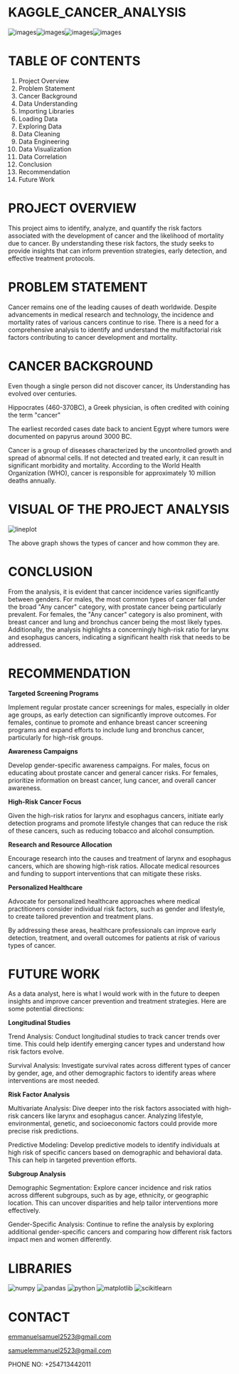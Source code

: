 # KAGGLE_CANCER_ANALYSIS

![images](https://github.com/user-attachments/assets/17753e59-fdd3-49c7-b216-a52ac3e94404)![images](https://github.com/user-attachments/assets/17753e59-fdd3-49c7-b216-a52ac3e94404)![images](https://github.com/user-attachments/assets/17753e59-fdd3-49c7-b216-a52ac3e94404)![images](https://github.com/user-attachments/assets/17753e59-fdd3-49c7-b216-a52ac3e94404)




# TABLE OF CONTENTS

1. Project Overview
2. Problem Statement
3. Cancer Background
4. Data Understanding
5. Importing Libraries
6. Loading Data
7. Exploring Data
8. Data Cleaning
9. Data Engineering
10. Data Visualization
11. Data Correlation
12. Conclusion
13. Recommendation
14. Future Work

    
# PROJECT OVERVIEW

This project aims to identify, analyze, and quantify the risk factors associated with the development of cancer and the likelihood of mortality due to cancer. By understanding these risk factors, the study seeks to provide insights that can inform prevention strategies, early detection, and effective treatment protocols.

# PROBLEM STATEMENT

Cancer remains one of the leading causes of death worldwide. Despite advancements in medical research and technology, the incidence and mortality rates of various cancers continue to rise. There is a need for a comprehensive analysis to identify and understand the multifactorial risk factors contributing to cancer development and mortality.

# CANCER BACKGROUND

Even though a single person did not discover cancer, its Understanding has evolved over centuries.

Hippocrates (460-370BC), a Greek physician, is often credited with coining the term "cancer"

The earliest recorded cases date back to ancient Egypt where tumors were documented on papyrus around 3000 BC.

Cancer is a group of diseases characterized by the uncontrolled growth and spread of abnormal cells. If not detected and treated early, it can result in significant morbidity and mortality. According to the World Health Organization (WHO), cancer is responsible for approximately 10 million deaths annually.

# VISUAL OF THE PROJECT ANALYSIS

![lineplot](https://github.com/user-attachments/assets/e26223be-a0a2-42ce-a122-f66d4d8fe023)

The above graph shows the types of cancer and how common they are.

# CONCLUSION

From the analysis, it is evident that cancer incidence varies significantly between genders. For males, the most common types of cancer fall under the broad "Any cancer" category, with prostate cancer being particularly prevalent. For females, the "Any cancer" category is also prominent, with breast cancer and lung and bronchus cancer being the most likely types. Additionally, the analysis highlights a concerningly high-risk ratio for larynx and esophagus cancers, indicating a significant health risk that needs to be addressed.

# RECOMMENDATION

**Targeted Screening Programs**

Implement regular prostate cancer screenings for males, especially in older age groups, as early detection can significantly improve outcomes. For females, continue to promote and enhance breast cancer screening programs and expand efforts to include lung and bronchus cancer, particularly for high-risk groups.

**Awareness Campaigns**

Develop gender-specific awareness campaigns. For males, focus on educating about prostate cancer and general cancer risks. For females, prioritize information on breast cancer, lung cancer, and overall cancer awareness.

**High-Risk Cancer Focus**

Given the high-risk ratios for larynx and esophagus cancers, initiate early detection programs and promote lifestyle changes that can reduce the risk of these cancers, such as reducing tobacco and alcohol consumption.

**Research and Resource Allocation**

Encourage research into the causes and treatment of larynx and esophagus cancers, which are showing high-risk ratios. Allocate medical resources and funding to support interventions that can mitigate these risks.

**Personalized Healthcare**

Advocate for personalized healthcare approaches where medical practitioners consider individual risk factors, such as gender and lifestyle, to create tailored prevention and treatment plans.

By addressing these areas, healthcare professionals can improve early detection, treatment, and overall outcomes for patients at risk of various types of cancer.

# FUTURE WORK

As a data analyst, here is what I would work with in the future to deepen insights and improve cancer prevention and treatment strategies. Here are some potential directions:

**Longitudinal Studies**

Trend Analysis: Conduct longitudinal studies to track cancer trends over time. This could help identify emerging cancer types and understand how risk factors evolve.

Survival Analysis: Investigate survival rates across different types of cancer by gender, age, and other demographic factors to identify areas where interventions are most needed.

**Risk Factor Analysis**

Multivariate Analysis: Dive deeper into the risk factors associated with high-risk cancers like larynx and esophagus cancer. Analyzing lifestyle, environmental, genetic, and socioeconomic factors could provide more precise risk predictions.

Predictive Modeling: Develop predictive models to identify individuals at high risk of specific cancers based on demographic and behavioral data. This can help in targeted prevention efforts.

**Subgroup Analysis**

Demographic Segmentation: Explore cancer incidence and risk ratios across different subgroups, such as by age, ethnicity, or geographic location. This can uncover disparities and help tailor interventions more effectively.

Gender-Specific Analysis: Continue to refine the analysis by exploring additional gender-specific cancers and comparing how different risk factors impact men and women differently.


# LIBRARIES 


![numpy](https://img.shields.io/badge/Numpy-777BB4?style=for-the-badge&logo=numpy&logoColor=white)
![pandas](https://img.shields.io/badge/Pandas-2C2D72?style=for-the-badge&logo=pandas&logoColor=white)
![python](https://img.shields.io/badge/Python-FFD43B?style=for-the-badge&logo=python&logoColor=blue)
![matplotlib](https://img.shields.io/badge/Matplotlib-11557c?style=for-the-badge&logo=python&logoColor=white)
![scikitlearn](https://img.shields.io/badge/scikit_learn-F7931E?style=for-the-badge&logo=scikit-learn&logoColor=white)

# CONTACT

emmanuelsamuel2523@gmail.com

samuelemmanuel2523@gmail.com

PHONE NO: +254713442011


